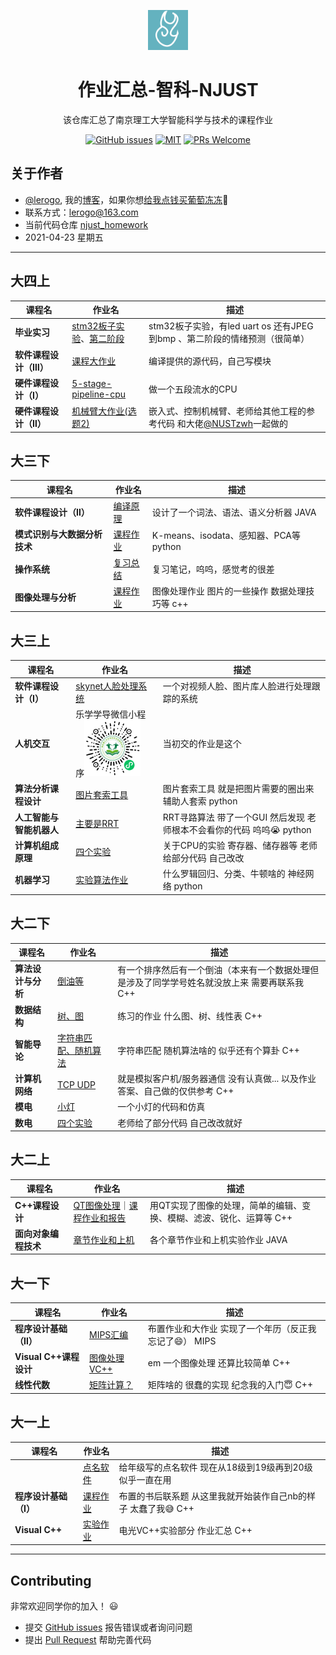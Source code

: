 <p align="center">
  <a href="https://github.com/lerogo/njust_homework">
    <img alt="作业汇总-智科-NJUST" height="64" src="./docs/_media/logo.ico">
  </a>
</p>
<h1 align="center">作业汇总-智科-NJUST</h1>

<div align="center">

该仓库汇总了南京理工大学智能科学与技术的课程作业

[![GitHub issues](https://img.shields.io/github/issues/lerogo/njust_homework.svg?style=flat-square)](https://github.com/lerogo/njust_homework/issues)
[![MIT](https://img.shields.io/dub/l/vibe-d.svg?style=flat-square)](http://opensource.org/licenses/MIT)
[![PRs Welcome](https://img.shields.io/badge/PRs-welcome-brightgreen.svg?style=flat-square)](https://github.com/lerogo/njust_homework/pulls)

</div>


## 关于作者 ##
- [@lerogo](https://github.com/lerogo/ "@lerogo"), 我的[博客](https://blog.lerogo.com/)，如果你想[给我点钱买葡萄冻冻](https://pay.lerogo.com/)🤣
- 联系方式：[lerogo@163.com](mailto:lerogo@163.com)
- 当前代码仓库 [njust_homework](https://github.com/lerogo/njust_homework)
- 2021-04-23 星期五

---
## 大四上 ##
| 课程名                    | 作业名                              | 描述                                        |
| ------------------------ | ---------------------------------- | ------------------------------------------ |
| <b>毕业实习</b>      | [stm32板子实验](https://github.com/lerogo/shareCode/tree/main/njust_homework/%E6%AF%95%E4%B8%9A%E5%AE%9E%E4%B9%A0/stm32%E4%BB%BB%E5%8A%A1)、[第二阶段](https://github.com/lerogo/shareCode/tree/main/njust_homework/%E6%AF%95%E4%B8%9A%E5%AE%9E%E4%B9%A0/%E7%AC%AC%E4%BA%8C%E9%98%B6%E6%AE%B5)   | stm32板子实验，有led uart os 还有JPEG到bmp 、第二阶段的情绪预测（很简单）|
| <b>软件课程设计（Ⅲ）</b>      | [课程大作业](https://github.com/lerogo/shareCode/tree/main/njust_homework/%E8%BD%AF%E4%BB%B6%E8%AF%BE%E7%A8%8B%E8%AE%BE%E8%AE%A1%EF%BC%88%E2%85%A2%EF%BC%89)   | 编译提供的源代码，自己写模块 |
| <b>硬件课程设计（Ⅰ）</b>  | [5-stage-pipeline-cpu](https://github.com/lerogo/5-stage-pipeline-cpu)   | 做一个五段流水的CPU |
| <b>硬件课程设计（Ⅱ）</b>  | [机械臂大作业(选题2)](https://github.com/lerogo/shareCode/tree/main/njust_homework/%E7%A1%AC%E4%BB%B6%E8%AF%BE%E7%A8%8B%E8%AE%BE%E8%AE%A1%EF%BC%88%E2%85%A1%EF%BC%89)   | 嵌入式、控制机械臂、老师给其他工程的参考代码 和大佬[@NUSTzwh](https://github.com/NUSTzwh/ "@NUSTzwh")一起做的|


## 大三下 ##
| 课程名                    | 作业名                              | 描述                                        |
| ------------------------ | ---------------------------------- | ------------------------------------------ |
| <b>软件课程设计（Ⅱ）</b>      | [编译原理](https://github.com/lerogo/hl-compiler)   | 设计了一个词法、语法、语义分析器 JAVA |
| <b>模式识别与大数据分析技术</b>  | [课程作业](https://github.com/lerogo/shareCode/tree/main/njust_homework/patternRecognition)   | K-means、isodata、感知器、PCA等 python |
| <b>操作系统</b>  | [复习总结](https://github.com/lerogo/shareCode/tree/main/njust_homework/%E6%93%8D%E4%BD%9C%E7%B3%BB%E7%BB%9F)   | 复习笔记，呜呜，感觉考的很差 |
| <b>图像处理与分析</b>  | [课程作业](https://github.com/lerogo/shareCode/tree/main/njust_homework/%E5%9B%BE%E5%83%8F%E5%A4%84%E7%90%86%E4%B8%8E%E5%88%86%E6%9E%90)   | 图像处理作业 图片的一些操作 数据处理技巧等 c++ |

## 大三上 ##
| 课程名                    | 作业名                              | 描述                                        |
| ------------------------ | ---------------------------------- | ------------------------------------------ |
| <b>软件课程设计（Ⅰ）</b>    | [skynet人脸处理系统](https://lab.lerogo.com/skynet/)   | 一个对视频人脸、图片库人脸进行处理跟踪的系统 |
| <b>人机交互</b>            | 乐学学导微信小程序<img alt="乐学学导微信小程序" height="90" src="./docs/_media/wxxcx_logo.jpg"> | 当初交的作业是这个 |
| <b>算法分析课程设计</b>     | [图片套索工具](https://github.com/lerogo/shareCode/tree/main/njust_homework/livewire)                         | 图片套索工具 就是把图片需要的圈出来 辅助人套索 python |
| <b>人工智能与智能机器人</b>  | [主要是RRT](https://github.com/lerogo/shareCode/tree/main/njust_homework/%E4%BA%BA%E5%B7%A5%E6%99%BA%E8%83%BD%E4%B8%8E%E6%99%BA%E8%83%BD%E6%9C%BA%E5%99%A8%E4%BA%BA)                           | RRT寻路算法 带了一个GUI 然后发现 老师根本不会看你的代码 呜呜😭 python|
| <b>计算机组成原理</b>       | [四个实验](https://github.com/lerogo/shareCode/tree/main/njust_homework/%E8%AE%A1%E7%BB%84)                            | 关于CPU的实验 寄存器、储存器等 老师给部分代码 自己改改 |
| <b>机器学习</b>            | [实验算法作业](https://github.com/lerogo/shareCode/tree/main/njust_homework/%E6%9C%BA%E5%99%A8%E5%AD%A6%E4%B9%A0)                         | 什么罗辑回归、分类、牛顿啥的 神经网络 python|

## 大二下 ##
| 课程名                    | 作业名                              | 描述                                        |
| ------------------------ | ---------------------------------- | ------------------------------------------ |
| <b>算法设计与分析</b>    | [倒油等](https://github.com/lerogo/shareCode/tree/main/njust_homework/%E7%AE%97%E6%B3%95%E5%88%86%E6%9E%90%E4%B8%8E%E8%AE%BE%E8%AE%A1)   | 有一个排序然后有一个倒油（本来有一个数据处理但是涉及了同学学号姓名就没放上来 需要再联系我 C++|
| <b>数据结构</b>    | [树、图](https://github.com/lerogo/shareCode/tree/main/njust_homework/%E6%95%B0%E6%8D%AE%E7%BB%93%E6%9E%84)   | 练习的作业 什么图、树、线性表 C++|
| <b>智能导论</b>    | [字符串匹配、随机算法](https://github.com/lerogo/shareCode/tree/main/njust_homework/%E6%99%BA%E8%83%BD%E5%AF%BC%E8%AE%BA)   | 字符串匹配 随机算法啥的 似乎还有个算卦 C++|
| <b>计算机网络</b>    | [TCP UDP](https://github.com/lerogo/shareCode/tree/main/njust_homework/%E8%AE%A1%E7%AE%97%E6%9C%BA%E7%BD%91%E7%BB%9C)   | 就是模拟客户机/服务器通信 没有认真做... 以及作业答案、自己做的仅供参考 C++|
| <b>模电</b>    | [小灯](https://github.com/lerogo/shareCode/tree/main/njust_homework/%E6%A8%A1%E7%94%B5)   | 一个小灯的代码和仿真 |
| <b>数电</b>    | [四个实验](https://github.com/lerogo/shareCode/tree/main/njust_homework/%E6%95%B0%E7%94%B5)   | 老师给了部分代码 自己改改就好 |

## 大二上 ##
| 课程名                    | 作业名                              | 描述                                        |
| ------------------------ | ---------------------------------- | ------------------------------------------ |
| <b>C++课程设计</b>        | [QT图像处理](https://github.com/lerogo/qtimage)｜[课程作业和报告](https://github.com/lerogo/shareCode/tree/main/njust_homework/C++%E8%AF%BE%E8%AE%BE) | 用QT实现了图像的处理，简单的编辑、变换、模糊、滤波、锐化、运算等 C++|
| <b>面向对象编程技术</b>     | [章节作业和上机](https://github.com/lerogo/shareCode/tree/main/njust_homework/java) | 各个章节作业和上机实验作业 JAVA|

## 大一下 ##
| 课程名                    | 作业名                              | 描述                                        |
| ------------------------ | ---------------------------------- | ------------------------------------------ |
| <b>程序设计基础（Ⅱ）</b>        | [MIPS汇编](https://github.com/lerogo/shareCode/tree/main/njust_homework/mips)   | 布置作业和大作业 实现了一个年历（反正我忘记了😄） MIPS|
| <b>Visual C++课程设计</b>        | [图像处理 VC++](https://github.com/lerogo/shareCode/tree/main/njust_homework/Visualcpp_2)  | em 一个图像处理 还算比较简单 C++|
| <b>线性代数</b>        | [矩阵计算？](https://github.com/lerogo/shareCode/tree/main/njust_homework/Visualcpp_3)  | 矩阵啥的 很蠢的实现 纪念我的入门😇 C++|

## 大一上 ##
| 课程名                    | 作业名                              | 描述                                        |
| ------------------------ | ---------------------------------- | ------------------------------------------ |
|        | [点名软件](https://github.com/lerogo/RandomSampling) | 给年级写的点名软件 现在从18级到19级再到20级似乎一直在用 |
| <b>程序设计基础（Ⅰ）</b>    | [课程作业](https://github.com/LuClass/Homework19Autumn)   | 布置的书后联系题 从这里我就开始装作自己nb的样子 太蠢了我😅 C++|
| <b>Visual C++</b>        | [实验作业](https://github.com/lerogo/shareCode/tree/main/njust_homework/Visualcpp_1) | 电光VC++实验部分 作业汇总 C++|

---

## Contributing ##
非常欢迎同学你的加入！ :smiley: 

- 提交 [GitHub issues](http://github.com/lerogo/njust_homework/issues) 报告错误或者询问问题
- 提出 [Pull Request](http://github.com/lerogo/njust_homework/pulls) 帮助完善代码

